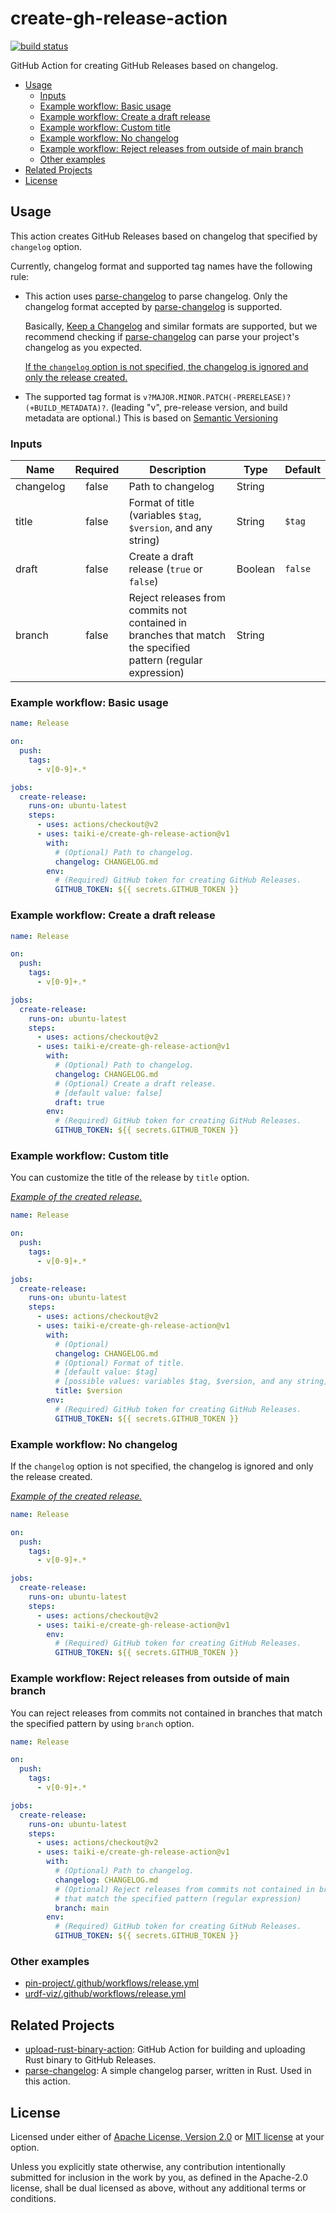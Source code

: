 # create-gh-release-action

[![build status](https://img.shields.io/github/workflow/status/taiki-e/create-gh-release-action/CI/main?style=flat-square&logo=github)](https://github.com/taiki-e/create-gh-release-action/actions)

GitHub Action for creating GitHub Releases based on changelog.

- [Usage](#usage)
  - [Inputs](#inputs)
  - [Example workflow: Basic usage](#example-workflow-basic-usage)
  - [Example workflow: Create a draft release](#example-workflow-create-a-draft-release)
  - [Example workflow: Custom title](#example-workflow-custom-title)
  - [Example workflow: No changelog](#example-workflow-no-changelog)
  - [Example workflow: Reject releases from outside of main branch](#example-workflow-reject-releases-from-outside-of-main-branch)
  - [Other examples](#other-examples)
- [Related Projects](#related-projects)
- [License](#license)

## Usage

This action creates GitHub Releases based on changelog that specified by `changelog` option.

Currently, changelog format and supported tag names have the following rule:

- This action uses [parse-changelog] to parse changelog.
  Only the changelog format accepted by [parse-changelog] is supported.

  Basically, [Keep a Changelog][keepachangelog] and similar formats are
  supported, but we recommend checking if [parse-changelog] can parse your
  project's changelog as you expected.

  [If the `changelog` option is not specified, the changelog is ignored and only the release created.](#example-workflow-no-changelog)

- The supported tag format is `v?MAJOR.MINOR.PATCH(-PRERELEASE)?(+BUILD_METADATA)?`.
  (leading "v", pre-release version, and build metadata are optional.)
  This is based on [Semantic Versioning][semver]

### Inputs

| Name      | Required | Description                                                    | Type    | Default |
|-----------|:--------:|----------------------------------------------------------------|---------|---------|
| changelog | false    | Path to changelog                                              | String  |         |
| title     | false    | Format of title (variables `$tag`, `$version`, and any string) | String  | `$tag`  |
| draft     | false    | Create a draft release (`true` or `false`)                     | Boolean | `false` |
| branch    | false    | Reject releases from commits not contained in branches that match the specified pattern (regular expression) | String  |         |

### Example workflow: Basic usage

```yaml
name: Release

on:
  push:
    tags:
      - v[0-9]+.*

jobs:
  create-release:
    runs-on: ubuntu-latest
    steps:
      - uses: actions/checkout@v2
      - uses: taiki-e/create-gh-release-action@v1
        with:
          # (Optional) Path to changelog.
          changelog: CHANGELOG.md
        env:
          # (Required) GitHub token for creating GitHub Releases.
          GITHUB_TOKEN: ${{ secrets.GITHUB_TOKEN }}
```

### Example workflow: Create a draft release

```yaml
name: Release

on:
  push:
    tags:
      - v[0-9]+.*

jobs:
  create-release:
    runs-on: ubuntu-latest
    steps:
      - uses: actions/checkout@v2
      - uses: taiki-e/create-gh-release-action@v1
        with:
          # (Optional) Path to changelog.
          changelog: CHANGELOG.md
          # (Optional) Create a draft release.
          # [default value: false]
          draft: true
        env:
          # (Required) GitHub token for creating GitHub Releases.
          GITHUB_TOKEN: ${{ secrets.GITHUB_TOKEN }}
```

### Example workflow: Custom title

You can customize the title of the release by `title` option.

*[Example of the created release.](https://github.com/taiki-e/pin-project/releases/tag/v1.0.4)*

```yaml
name: Release

on:
  push:
    tags:
      - v[0-9]+.*

jobs:
  create-release:
    runs-on: ubuntu-latest
    steps:
      - uses: actions/checkout@v2
      - uses: taiki-e/create-gh-release-action@v1
        with:
          # (Optional)
          changelog: CHANGELOG.md
          # (Optional) Format of title.
          # [default value: $tag]
          # [possible values: variables $tag, $version, and any string]
          title: $version
        env:
          # (Required) GitHub token for creating GitHub Releases.
          GITHUB_TOKEN: ${{ secrets.GITHUB_TOKEN }}
```

### Example workflow: No changelog

If the `changelog` option is not specified, the changelog is ignored and only the release created.

*[Example of the created release.](https://github.com/openrr/urdf-viz/releases/tag/v0.23.1)*

```yaml
name: Release

on:
  push:
    tags:
      - v[0-9]+.*

jobs:
  create-release:
    runs-on: ubuntu-latest
    steps:
      - uses: actions/checkout@v2
      - uses: taiki-e/create-gh-release-action@v1
        env:
          # (Required) GitHub token for creating GitHub Releases.
          GITHUB_TOKEN: ${{ secrets.GITHUB_TOKEN }}
```

### Example workflow: Reject releases from outside of main branch

You can reject releases from commits not contained in branches that match the specified pattern by using `branch` option.

```yaml
name: Release

on:
  push:
    tags:
      - v[0-9]+.*

jobs:
  create-release:
    runs-on: ubuntu-latest
    steps:
      - uses: actions/checkout@v2
      - uses: taiki-e/create-gh-release-action@v1
        with:
          # (Optional) Path to changelog.
          changelog: CHANGELOG.md
          # (Optional) Reject releases from commits not contained in branches
          # that match the specified pattern (regular expression)
          branch: main
        env:
          # (Required) GitHub token for creating GitHub Releases.
          GITHUB_TOKEN: ${{ secrets.GITHUB_TOKEN }}
```

### Other examples

- [pin-project/.github/workflows/release.yml](https://github.com/taiki-e/pin-project/blob/17368bcf3a07d29440d4aa95a7b4384ede9e54f5/.github/workflows/release.yml#L19-L36)
- [urdf-viz/.github/workflows/release.yml](https://github.com/openrr/urdf-viz/blob/d6f16cbdda66a54a55ac2f14ac0c69819127b2d4/.github/workflows/release.yml#L29-L31)

## Related Projects

- [upload-rust-binary-action]: GitHub Action for building and uploading Rust binary to GitHub Releases.
- [parse-changelog]: A simple changelog parser, written in Rust. Used in this action.

[keepachangelog]: https://keepachangelog.com/en/1.0.0
[parse-changelog]: https://github.com/taiki-e/parse-changelog
[semver]: https://semver.org
[upload-rust-binary-action]: https://github.com/taiki-e/upload-rust-binary-action

## License

Licensed under either of [Apache License, Version 2.0](LICENSE-APACHE) or
[MIT license](LICENSE-MIT) at your option.

Unless you explicitly state otherwise, any contribution intentionally submitted
for inclusion in the work by you, as defined in the Apache-2.0 license, shall
be dual licensed as above, without any additional terms or conditions.
